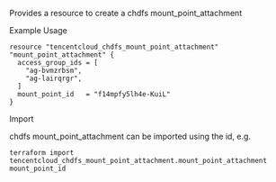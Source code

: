 Provides a resource to create a chdfs mount_point_attachment

Example Usage

```hcl
resource "tencentcloud_chdfs_mount_point_attachment" "mount_point_attachment" {
  access_group_ids = [
    "ag-bvmzrbsm",
    "ag-lairqrgr",
  ]
  mount_point_id   = "f14mpfy5lh4e-KuiL"
}
```

Import

chdfs mount_point_attachment can be imported using the id, e.g.

```
terraform import tencentcloud_chdfs_mount_point_attachment.mount_point_attachment mount_point_id
```